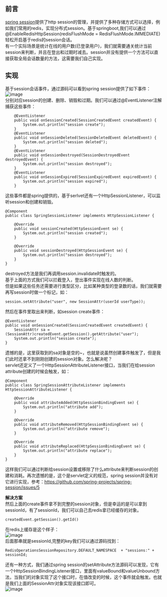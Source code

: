 ## 前言
[spring session](https://github.com/spring-projects/spring-session)提供了http session的管理，并提供了多种存储方式可以选择，例如我们常用的redis，实现分布式session。基于springboot,我们可以通过@EnableRedisHttpSession(redisFlushMode = RedisFlushMode.IMMEDIATE)轻松开启基于redis的session会话。  
有一个实际场景是统计在线的用户数(已登录用户)，我们就需要通关统计当前session来判断，并且在登出和过期时减去。session并没有提供一个方法可以直接获取全局会话数量的方法，这需要我们自己实现。  

## 实现  
基于session会话事件，通过源码可以看到spring session提供了如下事件：  
![image]()  
分别对应session的创建、删除、销毁和过期。我们可以通过@EventListener注解捕获这些事件：
```
	@EventListener
	public void onSessionCreated(SessionCreatedEvent createdEvent) {
		System.out.println("session create");
	}
	@EventListener
	public void onSessionDeleted(SessionDeletedEvent deletedEvent) {
		System.out.println("session deleted");
	}
	@EventListener
	public void onSessionDestroyed(SessionDestroyedEvent destroyedEvent) {
		System.out.println("session destroyed");
	}
	@EventListener
	public void onSessionExpired(SessionExpiredEvent expiredEvent) {
		System.out.println("session expired");
	}
```
这些事件都是spring提供的，基于serlvet还有一个HttpSessionListener，可以监听session和创建和销毁。
```
@Component
public class SpringSessionListener implements HttpSessionListener {

	@Override
	public void sessionCreated(HttpSessionEvent se) {
		System.out.println("session created");
	}

	@Override
	public void sessionDestroyed(HttpSessionEvent se) {
		System.out.println("session destroyed");
	}
}
```
destroyed方法是我们再调用session.invalidate时触发的。  
基于上面的方式我们可以拦截登入，登出事件实现在线人数的判断。  
但是如果这些任务还需要进行类型区分，比如某种类型的登录数的话，我们就需要再写session时做一个标记，如：  
```
session.setAttribute("user", new SessionAttr(userId userType));
```
然后在事件里取出来判断，如session create事件：  
```
@EventListener
public void onSessionCreated(SessionCreatedEvent createdEvent) {
    SessionAttr sa = (SessionAttr)createdEvent.getSession().getAttribute("user");
	System.out.println("session create");
}
```
遗憾的是，这里获取到的sa对象是空的~，也就是说虽然创建事件触发了，但是我们此时还拿不到刚刚创建的session对象。怎么解决呢？  
servlet还定义了一个HttpSessionAttributeListener接口，当我们在给session attribute创建的时候会触发，如：
```
@Component
public class SpringSessionAttributeListener implements HttpSessionAttributeListener {

	@Override
	public void attributeAdded(HttpSessionBindingEvent se) {
		System.out.println("attribute add");
	}

	@Override
	public void attributeRemoved(HttpSessionBindingEvent se) {
		System.out.println("attribute remove");
	}

	@Override
	public void attributeReplaced(HttpSessionBindingEvent se) {
		System.out.println("attribute replace");
	}
}
```
这样我们可以通过判断给session设置或移除了什么attribute来判断session的创建和消耗。再次遗憾的是，这个是servlet定义的规范，spring session并没有对它进行实现，参考：https://github.com/spring-projects/spring-session/issues/5    

**解决方案**   
然后上面的create事件拿不到完整的session对象，但是幸运的是可以拿到sessionId，有了sessionId，我们可以自己去redis拿已经缓存的对象。
```
createdEvent.getSession().getId()
```
在redis上缓存是这个样子：   
![image]()  
后面那串就是sessionId,完整的key我们可以通过源码找到：
```
RedisOperationsSessionRepository.DEFAULT_NAMESPACE  + "sessions:" + sessionId;
```
还有一种方式，我们通过spring session的setAttribute方法源码可以发现，它有一个HttpSessionBindingListener接口，里面有valueBound和valueUnbound方法，当我们的对象实现了这个接口时，在值改变的时候，这个事件就会触发。也就是我们上面的SessionAttr对象实现该接口即可。  
![image]()
